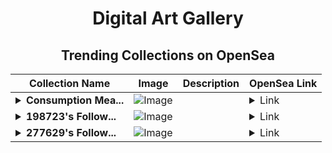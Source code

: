 <div align="center">

# Digital Art Gallery

## Trending Collections on OpenSea

| Collection Name                       | Image                                                                                     | Description                       | OpenSea Link                                                                                          |
|---------------------------------------|-------------------------------------------------------------------------------------------|-----------------------------------|--------------------------------------------------------------------------------------------------------|
| **<details><summary>Consumption Mea...</summary>Consumption Meals</details>** | ![Image](https://i.seadn.io/s/raw/files/1659100e1fb23d20abf4b20b60a8fbea.jpg?w=500&auto=format?w=200&auto=format) |  | <details><summary>Link</summary>[Consumption Meals](https://opensea.io/collection/consumption-meals)</details> |
| **<details><summary>198723's Follow...</summary>198723's Follower</details>** | ![Image](https://i.seadn.io/s/raw/files/19f9f090920392cc3650cbdf4361755b.png?w=500&auto=format?w=200&auto=format) |  | <details><summary>Link</summary>[198723's Follower](https://opensea.io/collection/198723-s-follower)</details> |
| **<details><summary>277629's Follow...</summary>277629's Follower</details>** | ![Image](https://i.seadn.io/s/raw/files/19f9f090920392cc3650cbdf4361755b.png?w=500&auto=format?w=200&auto=format) |  | <details><summary>Link</summary>[277629's Follower](https://opensea.io/collection/277629-s-follower)</details> |

</div>